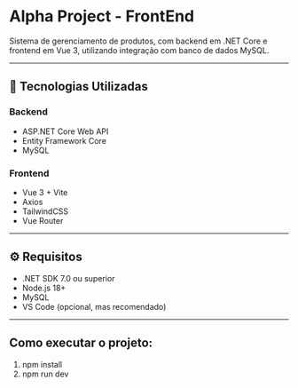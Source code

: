 # Alpha Project - FrontEnd

Sistema de gerenciamento de produtos, com backend em .NET Core e frontend em Vue 3, utilizando integração com banco de dados  MySQL.

---

## 🧱 Tecnologias Utilizadas

### Backend
- ASP.NET Core Web API
- Entity Framework Core
- MySQL

### Frontend
- Vue 3 + Vite
- Axios
- TailwindCSS
- Vue Router

---

## ⚙️ Requisitos

- .NET SDK 7.0 ou superior
- Node.js 18+
- MySQL
- VS Code (opcional, mas recomendado)

---

## Como executar o projeto:

1. npm install
2. npm run dev

